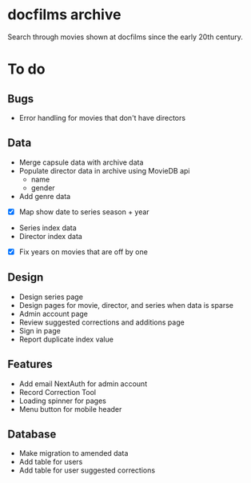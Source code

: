 # docfilms archive

Search through movies shown at docfilms since the early 20th century.

# To do

## Bugs
- Error handling for movies that don't have directors

## Data
- Merge capsule data with archive data
- Populate director data in archive using MovieDB api
  - name
  - gender
- Add genre data
- [x] Map show date to series season + year
- Series index data
- Director index data
- [x] Fix years on movies that are off by one

## Design
- Design series page
- Design pages for movie, director, and series when data is sparse
- Admin account page
- Review suggested corrections and additions page 
- Sign in page
- Report duplicate index value

## Features
- Add email NextAuth for admin account
- Record Correction Tool
- Loading spinner for pages
- Menu button for mobile header

## Database
- Make migration to amended data
- Add table for users
- Add table for user suggested corrections
